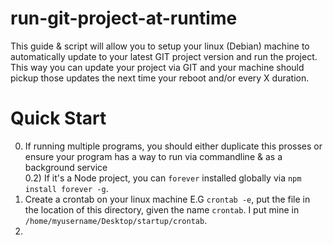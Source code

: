 # run-git-project-at-runtime  
This guide & script will allow you to setup your linux (Debian) machine to automatically update to your latest GIT project version and run the project.    
This way you can update your project via GIT and your machine should pickup those updates the next time your reboot and/or every X duration.   




# Quick Start   
0) If running multiple programs, you should either duplicate this prosses or ensure your program has a way to run via commandline & as a background service    
0.2) If it's a Node project, you can `forever` installed globally via `npm install forever -g`.  
1) Create a crontab on your linux machine E.G `crontab -e`, put the file in the location of this directory, given the name `crontab`. I put mine in `/home/myusername/Desktop/startup/crontab`.  
2) 
